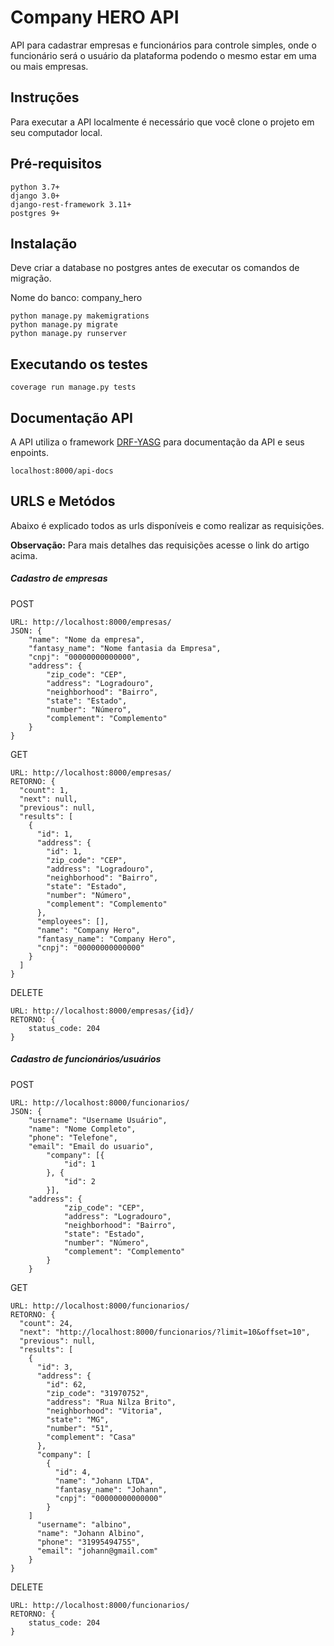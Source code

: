 # Company HERO API

API para cadastrar empresas e funcionários para controle simples, onde o funcionário será o usuário da 
plataforma podendo o mesmo estar em uma ou mais empresas.

## Instruções

Para executar a API localmente é necessário que você clone o projeto em seu computador local.

## Pré-requisitos

```
python 3.7+
django 3.0+
django-rest-framework 3.11+
postgres 9+
```

## Instalação

Deve criar a database no postgres antes de executar os comandos de migração.

Nome do banco: company_hero

```
python manage.py makemigrations
python manage.py migrate
python manage.py runserver
```

## Executando os testes

```
coverage run manage.py tests
```

## Documentação API
A API utiliza o framework [DRF-YASG](https://github.com/axnsan12/drf-yasg#installation) para documentação da API e seus
enpoints.

```
localhost:8000/api-docs
```

## URLS e Metódos
Abaixo é explicado todos as urls disponíveis e como realizar as requisições.

**Observação:** Para mais detalhes das requisições acesse o link do artigo acima.

##### Cadastro de empresas

POST
```
URL: http://localhost:8000/empresas/
JSON: {
	"name": "Nome da empresa",
	"fantasy_name": "Nome fantasia da Empresa",
	"cnpj": "00000000000000",
	"address": {
		"zip_code": "CEP",
		"address": "Logradouro",
		"neighborhood": "Bairro",
		"state": "Estado",
		"number": "Número",
		"complement": "Complemento"
	}
}
```

GET
```
URL: http://localhost:8000/empresas/
RETORNO: {
  "count": 1,
  "next": null,
  "previous": null,
  "results": [
    {
      "id": 1,
      "address": {
        "id": 1,
        "zip_code": "CEP",
        "address": "Logradouro",
        "neighborhood": "Bairro",
        "state": "Estado",
        "number": "Número",
        "complement": "Complemento"
      },
      "employees": [],
      "name": "Company Hero",
      "fantasy_name": "Company Hero",
      "cnpj": "00000000000000"
    }
  ]
}
```

DELETE
```
URL: http://localhost:8000/empresas/{id}/
RETORNO: {
    status_code: 204
}
```


##### Cadastro de funcionários/usuários

POST
```
URL: http://localhost:8000/funcionarios/
JSON: {
    "username": "Username Usuário",
    "name": "Nome Completo",
    "phone": "Telefone",
    "email": "Email do usuario",
		"company": [{
			"id": 1
		}, {
			"id": 2
		}],
    "address": {
			"zip_code": "CEP",
			"address": "Logradouro",
			"neighborhood": "Bairro",
			"state": "Estado",
			"number": "Número",
			"complement": "Complemento"
		}
    }
```

GET
```
URL: http://localhost:8000/funcionarios/
RETORNO: {
  "count": 24,
  "next": "http://localhost:8000/funcionarios/?limit=10&offset=10",
  "previous": null,
  "results": [
    {
      "id": 3,
      "address": {
        "id": 62,
        "zip_code": "31970752",
        "address": "Rua Nilza Brito",
        "neighborhood": "Vitoria",
        "state": "MG",
        "number": "51",
        "complement": "Casa"
      },
      "company": [
        {
          "id": 4,
          "name": "Johann LTDA",
          "fantasy_name": "Johann",
          "cnpj": "00000000000000"
        }
    ]
      "username": "albino",
      "name": "Johann Albino",
      "phone": "31995494755",
      "email": "johann@gmail.com"
    }
}
```

DELETE
```
URL: http://localhost:8000/funcionarios/
RETORNO: {
    status_code: 204
}
```